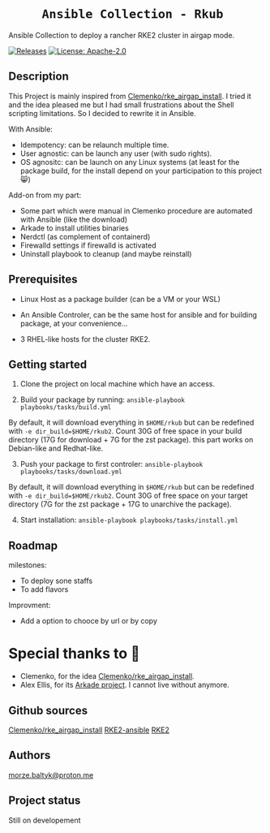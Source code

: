 <h1 style="text-align: center;"><code> Ansible Collection - Rkub  </code></h1>

Ansible Collection to deploy a rancher RKE2 cluster in airgap mode.

[![Releases](https://img.shields.io/github/release/MozeBaltyk/rkub)](https://github.com/MozeBaltyk/rkub/releases)
[![License: Apache-2.0](https://img.shields.io/badge/License-Apache%202.0-green.svg)](https://opensource.org/licenses/Apache-2.0/)

## Description

This Project is mainly inspired from [Clemenko/rke_airgap_install](https://github.com/clemenko/rke_airgap_install/blob/main/air_gap_all_the_things.sh). 
I tried it and the idea pleased me but I had small frustrations about the Shell scripting limitations. So I decided to rewrite it in Ansible.  

With Ansible:
- Idempotency: can be relaunch multiple time. 
- User agnostic: can be launch any user (with sudo rights). 
- OS agnositc: can be launch on any Linux systems (at least for the package build, for the install depend on your participation to this project 😸)

Add-on from my part:
- Some part which were manual in Clemenko procedure are automated with Ansible (like the download)
- Arkade to install utilities binaries
- Nerdctl (as complement of containerd) 
- Firewalld settings if firewalld is activated
- Uninstall playbook to cleanup (and maybe reinstall)

## Prerequisites

* Linux Host as a package builder (can be a VM or your WSL)

* An Ansible Controler, can be the same host for ansible and for building package, at your convenience...

* 3 RHEL-like hosts for the cluster RKE2.

## Getting started

1. Clone the project on local machine which have an access.

2. Build your package by running:  `ansible-playbook playbooks/tasks/build.yml`

By default, it will download everything in `$HOME/rkub` but can be redefined with `-e dir_build=$HOME/rkub2`.
Count 30G of free space in your build directory (17G for download + 7G for the zst package).
this part works on Debian-like and Redhat-like.

3. Push your package to first controler:  `ansible-playbook playbooks/tasks/download.yml`

By default, it will download everything in `$HOME/rkub` but can be redefined with `-e dir_build=$HOME/rkub2`.
Count 30G of free space on your target directory (7G for the zst package + 17G to unarchive the package).

4. Start installation: `ansible-playbook playbooks/tasks/install.yml`

## Roadmap
milestones:
- To deploy sone staffs
- To add flavors

Improvment:
- Add a option to chooce by url or by copy

# Special thanks to 📢

* Clemenko, for the idea [Clemenko/rke_airgap_install](https://github.com/clemenko/rke_airgap_install/blob/main/air_gap_all_the_things.sh).
* Alex Ellis, for its [Arkade project](https://github.com/alexellis/arkade). I cannot live without anymore.

## Github sources 
[Clemenko/rke_airgap_install](https://github.com/clemenko/rke_airgap_install/blob/main/air_gap_all_the_things.sh)
[RKE2-ansible](https://github.com/rancherfederal/rke2-ansible)
[RKE2](https://github.com/rancher/rke2)

## Authors
morze.baltyk@proton.me

## Project status
Still on developement
